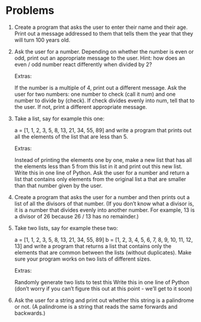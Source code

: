 # Problems

1. Create a program that asks the user to enter their name and their age. Print out a message addressed to them that tells them the year that they will turn 100 years old.

2. Ask the user for a number. Depending on whether the number is even or odd, print out an appropriate message to the user. Hint: how does an even / odd number react differently when divided by 2?

    Extras:

    If the number is a multiple of 4, print out a different message.
    Ask the user for two numbers: one number to check (call it num) and one number to divide by (check). If check divides evenly into num, tell that to the user. If not, print a different appropriate message.

3. Take a list, say for example this one:

    a = [1, 1, 2, 3, 5, 8, 13, 21, 34, 55, 89]
    and write a program that prints out all the elements of the list that are less than 5.

    Extras:

    Instead of printing the elements one by one, make a new list that has all the elements less than 5 from this list in it and print out this new list.
    Write this in one line of Python.
    Ask the user for a number and return a list that contains only elements from the original list a that are smaller than that number given by the user.

4. Create a program that asks the user for a number and then prints out a list of all the divisors of    that number. (If you don’t know what a divisor is, it is a number that divides evenly into another    number. For example, 13 is a divisor of 26 because 26 / 13 has no remainder.)   

5. Take two lists, say for example these two:

    a = [1, 1, 2, 3, 5, 8, 13, 21, 34, 55, 89]
    b = [1, 2, 3, 4, 5, 6, 7, 8, 9, 10, 11, 12, 13]
    and write a program that returns a list that contains only the elements that are common between the lists (without duplicates). Make sure your program works on two lists of different sizes.

    Extras:

    Randomly generate two lists to test this
    Write this in one line of Python (don’t worry if you can’t figure this out at this point - we’ll get to it soon)


6.  Ask the user for a string and print out whether this string is a palindrome or not. (A palindrome     is a string that reads the same forwards and backwards.)    